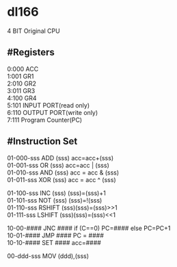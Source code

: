 # dl166
4 BIT Original CPU

#Registers  
------------------------  
0:000 ACC  
1:001 GR1  
2:010 GR2  
3:011 GR3  
4:100 GR4  
5:101 INPUT PORT(read only)  
6:110 OUTPUT PORT(write only)  
7:111 Program Counter(PC)  

#Instruction Set  
------------------------  
01-000-sss ADD (sss)  acc=acc+(sss)  
01-001-sss OR (sss)   acc=acc | (sss)  
01-010-sss AND (sss)  acc = acc & (sss)  
01-011-sss XOR (sss)  acc = acc ^ (sss)  

01-100-sss INC (sss)  (sss)=(sss)+1  
01-101-sss NOT (sss)  (sss)=!(sss)  
01-110-sss RSHIFT (sss)(sss)=(sss)>>1  
01-111-sss LSHIFT (sss)(sss)=(sss)<<1  

10-00-#### JNC #### if (C==0) PC=#### else PC=PC+1  
10-01-#### JMP #### PC = ####  
10-10-#### SET #### acc=####  

00-ddd-sss MOV (ddd),(sss)  

